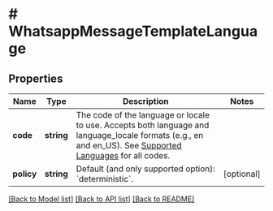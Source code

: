 # # WhatsappMessageTemplateLanguage

## Properties

Name | Type | Description | Notes
------------ | ------------- | ------------- | -------------
**code** | **string** | The code of the language or locale to use. Accepts both language and language_locale formats (e.g., en and en_US). See [Supported Languages](https://developers.facebook.com/docs/whatsapp/api/messages/message-templates#supported-languages-) for all codes. |
**policy** | **string** | Default (and only supported option): &#x60;deterministic&#x60;. | [optional]

[[Back to Model list]](../../README.md#models) [[Back to API list]](../../README.md#endpoints) [[Back to README]](../../README.md)
